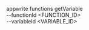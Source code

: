 appwrite functions getVariable \
        --functionId <FUNCTION_ID> \
        --variableId <VARIABLE_ID>
